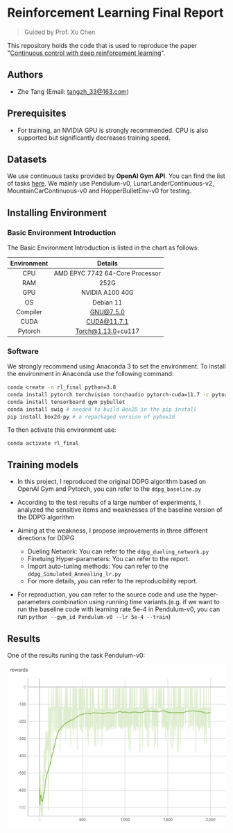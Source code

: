 # Reinforcement Learning Final Report
> Guided by Prof. Xu Chen

This repository holds the code that is used to reproduce the paper "[Continuous control with deep reinforcement learning](https://arxiv.org/abs/1509.02971)".

## Authors
* Zhe Tang (Email: tangzh_33@163.com)

## Prerequisites
* For training, an NVIDIA GPU is strongly recommended. CPU is also supported but significantly decreases training speed.

## Datasets
We use continuous tasks provided by **OpenAI Gym API**. You can find the list of tasks [here](https://gym.openai.com/envs/#classic_control). We mainly use Pendulum-v0, LunarLanderContinuous-v2, MountainCarContinuous-v0 and HopperBulletEnv-v0 for testing.

## Installing Environment

### Basic Environment Introduction 

The Basic Environment Introduction is listed in the chart as follows:

| Environment |             Details             |
| :---------: | :-----------------------------: |
|     CPU     | AMD EPYC 7742 64-Core Processor |
|     RAM     |              252G               |
|     GPU     |         NVIDIA A100 40G         |
|     OS      |            Debian 11            |
|  Compiler   |            GNU@7.5.0            |
|    CUDA     |           CUDA@11.7.1           |
|   Pytorch   |       Torch@1.13.0+cu117        |

### Software

We strongly recommend using Anaconda 3 to set the environment. To install the environment in Anaconda use the following command:
```bash
conda create -n rl_final python=3.8
conda install pytorch torchvision torchaudio pytorch-cuda=11.7 -c pytorch -c nvidia #Install according to your own machines.
conda install tensorboard gym pybullet
conda install swig # needed to build Box2D in the pip install
pip install box2d-py # a repackaged version of pybox2d
```
To then activate this environment use:
```console
conda activate rl_final
```

## Training models
- In this project, I reproduced the original DDPG algorithm based on OpenAI Gym and Pytorch,  you can refer to the `ddpg_baseline.py`

- According to the test results of a large number of experiments, I analyzed the sensitive items and weaknesses of the baseline version of the DDPG algorithm

- Aiming at the weakness, I propose improvements in three different directions for DDPG
  -   Dueling Network: You can refer to the `ddpg_dueling_network.py`
  -   Finetuing Hyper-parameters: You can refer to the report.
  -   Import auto-tuning methods: You can refer to the `ddpg_Simulated_Annealing_lr.py`
  -   For more details, you can refer to the reproducibility report.
- For reproduction, you can refer to the source code and use the hyper-parameters combination using running time variants.(e.g. if we want to run the baseline code with learning rate 5e-4 in Pendulum-v0, you can run `python --gym_id Pendulum-v0 --lr 5e-4 --train`)

## Results

One of the results runing the task Pendulum-v0:

![Pendulum-v0_results](./pic/Pendulum-v0_results.png)
